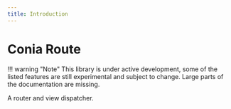 ```yaml
---
title: Introduction
---
```

Conia Route
===========

!!! warning "Note"
    This library is under active development, some of the listed features are still experimental and subject to change. Large parts of the documentation are missing. 

A router and view dispatcher.

```php
```
